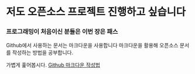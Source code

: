 # 저도 오픈소스 프로젝트 진행하고 싶습니다
### 프로그래밍이 처음이신 분들은 이번 장은 패스

Github에서 사용하는 문서는 마크다운을 사용합니다
마크다운을 활용해 오픈소스 문서를 작성하는 방법을 공부합니다.

가볍게 훑어봅시다. [Github 마크다운 작성법](https://gist.github.com/ihoneymon/652be052a0727ad59601)



